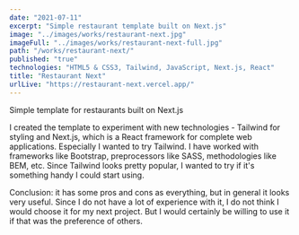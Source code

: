 ```yaml
---
date: "2021-07-11"
excerpt: "Simple restaurant template built on Next.js"
image: "../images/works/restaurant-next.jpg"
imageFull: "../images/works/restaurant-next-full.jpg"
path: "/works/restaurant-next/"
published: "true"
technologies: "HTML5 & CSS3, Tailwind, JavaScript, Next.js, React"
title: "Restaurant Next"
urlLive: "https://restaurant-next.vercel.app/"
---
```


Simple template for restaurants built on Next.js

I created the template to experiment with new technologies - Tailwind for styling and Next.js, which is a React framework for complete web applications. Especially I wanted to try Tailwind. I have worked with frameworks like Bootstrap, preprocessors like SASS, methodologies like BEM, etc. Since Tailwind looks pretty popular, I wanted to try if it's something handy I could start using.

Conclusion: it has some pros and cons as everything, but in general it looks very useful. Since I do not have a lot of experience with it, I do not think I would choose it for my next project. But I would certainly be willing to use it if that was the preference of others.
